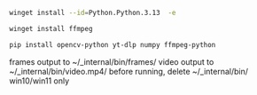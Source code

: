 ```sh
winget install --id=Python.Python.3.13  -e
```

```sh
winget install ffmpeg
```

```sh
pip install opencv-python yt-dlp numpy ffmpeg-python
```

frames output to ~/_internal/bin/frames/
video output to ~/_internal/bin/video.mp4/
before running, delete ~/_internal/bin/
win10/win11 only
